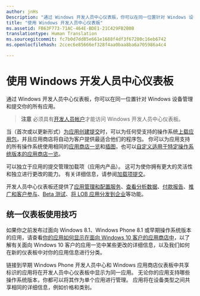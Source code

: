 ```yaml
---
author: jnHs
Description: "通过 Windows 开发人员中心仪表板，你可以在同一位置针对 Windows 设备管理和提交你的所有应用。"
title: "使用 Windows 开发人员中心仪表板"
ms.assetid: FB63F773-71AC-464E-BDE1-21C429FB2B0B
translationtype: Human Translation
ms.sourcegitcommit: fc7b0d7dd85e661e1688f4df3f67280c16eb6742
ms.openlocfilehash: 2ccec6e85666ef328f4aa0baa8ba6a705986a4c4

---
```


# 使用 Windows 开发人员中心仪表板


通过 Windows 开发人员中心仪表板，你可以在同一位置针对 Windows 设备管理和提交你的所有应用。

> **注意** 必须具有[开发人员帐户](http://go.microsoft.com/fwlink/p/?LinkId=615100)才能访问 Windows 开发人员中心仪表板。

当（首次或以更新形式）[为应用创建提交](app-submissions.md)时，可以为任何受支持的操作系统[上载应用包](upload-app-packages.md)，并且应用商店将自动为客户提供最适合他们的程序包。 你可以为应用支持的所有操作系统使用相同的[应用商店一览](create-app-store-listings.md)和[插图](app-screenshots-and-images.md)，也可以[自定义适用于特定操作系统版本的应用商店一览](create-platform-specific-Store-listings.md)。

可以独立于应用的提交管理加载项（应用内产品）。 这可为使你拥有更大的灵活性和独立进行更改的能力。 有关详细信息，请参阅[加载项提交](add-on-submissions.md)。

开发人员中心仪表板还提供了[应用管理和配置服务](app-management-and-services.md)、[查看分析数据](analytics.md)、[付款报告](payout-summary.md)、[推广和客户参与](app-promotion-and-customer-engagement.md)、[Beta 测试](beta-testing-and-targeted-distribution.md)、[将 LOB 应用分发到企业](distribute-lob-apps-to-enterprises.md)等功能。

## 统一仪表板使用技巧

如果你之前发布过面向 Windows 8.1、Windows Phone 8.1 或早期操作系统版本的应用，请查看[你的应用如何显示在面向 Windows 10 客户的应用商店中](how-your-app-appears-in-the-store-for-windows-10-customers.md)，以了解有关面向 Windows 10 客户的应用一览中某些更改的详细信息，以及我们如何在新的仪表板中对你的应用信息进行分类。

链接到早期 Windows Phone 开发人员中心和 Windows 应用商店仪表板中共享标识的应用将在开发人员中心仪表板中显示为同一应用。 无论你的应用支持哪些操作系统版本，你都可以将其作为单个应用进行管理。 应用将在设备类型之间共享相同的详细信息，例如价格和类别。

 

 







<!--HONumber=Aug16_HO5-->


